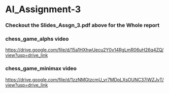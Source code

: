 # AI_Assignment-3
### Checkout the Slides_Assgn_3.pdf above for the Whole report

### chess_game_alphs video
https://drive.google.com/file/d/15a1HXhwUecu2Y0v14RgLmR06uH26q4ZQ/view?usp=drive_link

### chess_game_minimax video 
https://drive.google.com/file/d/1zzNMGtzcmU_vr7MDpLXsOUNC37jWZJyT/view?usp=drive_link
